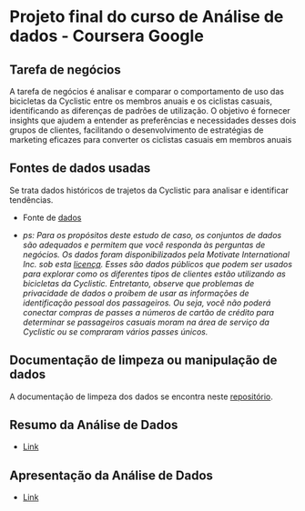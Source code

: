 # Projeto final do curso de Análise de dados - Coursera Google

##  Tarefa de negócios


A tarefa de negócios é analisar e comparar o comportamento de uso das bicicletas da Cyclistic entre os membros anuais e os ciclistas casuais, identificando as diferenças de padrões de utilização. O objetivo é fornecer insights que ajudem a entender as preferências e necessidades desses dois grupos de clientes, facilitando o desenvolvimento de estratégias de marketing eficazes para converter os ciclistas casuais em membros anuais

## Fontes de dados usadas

Se trata dados históricos de trajetos da Cyclistic para analisar e identificar tendências. 

- Fonte de [dados](https://divvy-tripdata.s3.amazonaws.com/index.html) 

- *ps: Para os propósitos deste estudo de caso, os conjuntos de dados são adequados e permitem que você responda às perguntas de negócios. Os dados foram disponibilizados pela Motivate International Inc. sob esta [licença](https://divvybikes.com/data-license-agreement). Esses são dados públicos que podem ser usados para explorar como os diferentes tipos de clientes estão utilizando as bicicletas da Cyclistic. Entretanto, observe que problemas de privacidade de dados o proíbem de usar as informações de identificação pessoal dos passageiros. Ou seja, você não poderá conectar compras de passes a números de cartão de crédito para determinar se passageiros casuais moram na área de serviço da Cyclistic ou se compraram vários passes únicos.*

## Documentação de limpeza ou manipulação de dados

A documentação de limpeza dos dados se encontra neste [repositório](https://github.com/anabergerr/estudo-caso-cyclistic/blob/main/projeto-cyclistic.Rmd).

## Resumo da  Análise de Dados

- [Link](https://github.com/anabergerr/estudo-caso-cyclistic/blob/main/resumo.md)

## Apresentação da Análise de Dados

- [Link](https://www.canva.com/design/DAGByxuge10/khWDt9oWX9wq123MqcBQ1w/edit?utm_content=DAGByxuge10&utm_campaign=designshare&utm_medium=link2&utm_source=sharebutton)
